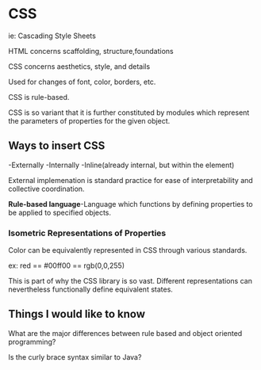 # CSS

ie: Cascading Style Sheets

HTML concerns scaffolding, structure,foundations

CSS concerns aesthetics, style, and details

Used for changes of font, color, borders, etc.

CSS is rule-based.

CSS is so variant that it is further constituted by modules which represent the parameters of properties for the given object. 

## Ways to insert CSS

-Externally
-Internally
-Inline(already internal, but within the element)

External implemenation is standard practice for ease of interpretability and collective coordination.  

**Rule-based language**-Language which functions by defining properties to be applied to specified objects.  

### Isometric Representations of Properties

Color can be equivalently represented in CSS through various standards.  

ex: red == #00ff00 == rgb(0,0,255)

This is part of why the CSS library is so vast.  Different representations can nevertheless functionally define equivalent states.  

## Things I would like to know

What are the major differences between rule based and object oriented programming? 

Is the curly brace syntax similar to Java?
